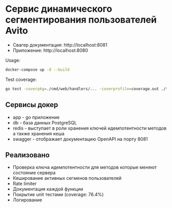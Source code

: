 # Сервис динамического сегментирования пользователей Avito

- Свагер документация: http://localhost:8081
- Приложение: http://localhost:8080

Usage:
``` bash
docker-compose up -d --build
```
Test coverage:
``` bash
go test -coverpkg=./cmd/web/handlers/... -coverprofile=coverage.out ./tests -coverprofile=coverage.out ./... && go tool cover -html=coverage.out && rm coverage.out
```

## Сервисы докер
 
- app - go приложение
- db - база данных PostgreSQL
- redis - выступает в роли хранения ключей идемпотентности методов а также хранения кеша
- swagger - отображает документацию OpenAPI на порту 8081

## Реализовано

- Проверка ключа идемпотентности для методов которые меняют состояние сервера
- Кеширование активных сегменов пользователей
- Rate limiter
- Документация каждой функции
- Покрытие unit тестами (coverage: 76.4%)
- Логирование
